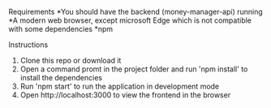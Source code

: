 Requirements
*You should have the backend (money-manager-api) running
*A modern web browser, except microsoft Edge which is not compatible with some dependencies
*npm

Instructions
1. Clone this repo or download it
2. Open a command promt in the project folder and run 'npm install' to install the dependencies
3. Run 'npm start' to run the application in development mode
4. Open http://localhost:3000 to view the frontend in the browser

